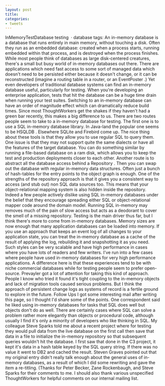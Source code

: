 ```yaml
---
layout: post
title: 
categories:
- tweets
---
```

InMemoryTestDatabase
testing  · database
tags:
An in-memory database is a database that runs entirely in main memory, without touching a disk. Often they run as an embedded database: created when a process starts, running embedded within that process, and is destroyed when the process finishes.
While most people think of databases as large disk-centered  creatures, there's a small but busy world of in-memory databases out  there. There are applications which need fast access to some sort of  managed data which doesn't need to be persisted either because it  doesn't change, or it can be reconstructed (imagine a routing table  in a router, or an EventPoster .)
Yet even developers of traditional database systems can find an  in-memory database useful, particularly for testing. When  you're developing an enterprise application, tests that hit the  database can be a huge time drain when running your test suites. Switching  to an in-memory database can have an order of magnitude effect which  can dramatically reduce build times. Since most ThoughtWorkers get  the shakes if they haven't had a green bar recently, this makes a  big difference to us.
There are two routes people seem to take to a in-memory database  for testing. The first one is to use a SQL in-memory database  library. In Java-land the popular one seems to be HSQLDB . Elsewhere SQLite and Firebird come up. The nice thing  about these tools is that they allow you to use regular SQL to query  them. One issue is that they may not support quite the same dialects  or have all the features of the target database. You can do  something similar by running a file-based database on a ram disk,  which allows you to keep the test and production deployments closer  to each other.
Another route is to abstract all the database access behind a Repository . Then you can swap out the database with regular  in-memory data structures. Often just a bunch of hash-tables for the  entry points to the object graph is enough. One of the strengths of  the repository approach is that it gives you a consistent way to  access (and stub out) non SQL data sources too. This  means that your object-relational mapping system is also hidden  inside the repository.
Indeed a few people actively dislike using SQL in-memory databases under the belief that they encourage spreading either SQL or object-relational mapper code around the domain model. Running SQL in-memory may removes much of the pain of slow access but acts as a deodorant to cover the smell of a missing repository.
Testing is the main driver thus far, but I think there's more to  come from in-memory databases. Memory sizes are now enough that many  application databases can be loaded into memory. If you use an approach that  keeps an event log of all changes to your application state, you can  treat the in-memory database as a cache of the result of applying  the log, rebuilding it and snapshotting it as you need. Such styles  can be very scalable and have high performance in cases where you  have lots of readers and few writers. I've run into a few cases  where people have used in-memory databases for very high performance  applications. A difference here is that these experiences tend to be  with niche commercial databases while for testing people seem to  prefer open-source.
Prevayler got a lot of attention for taking this kind of approach. People I know who tried it found it's tight coupling to the in-memory objects and lack of migration tools caused serious problems. But I think the approach of persistent change logs as systems of record is a fertile ground to explore in the future.
Follow Ups
I got some interesting mail after writing this page, so I thought  I'd share some of the points.
One correspondent said he liked using in-memory databases for  tasks that SQL does well but objects don't do as well. There are  certainly cases where SQL can solve a problem rather more elegantly  than objects or procedural code, although usually I find it's only a  minority of developers who like thinking in SQL.
My colleague Steve Sparks told me about a recent project where for testing they would pull data from the live database on the first call then save that data in a file to initialize the in-memory repository so that subsequent queries wouldn't hit the database. I first saw that done in the C3 project, it kept it's data in a hash table keyed by the SQL query string. If there was no value it went to DB2 and cached the result.
Steven Graves pointed out that my original entry didn't really   talk enough about the general uses of in-memory databases, as a   result of which I did some rewriting and gave the item a re-titling.
(Thanks for Peter Becker, Zane Rockenbaugh, and Steve Sparks   for their comments to me. I should also thank various unspecified   ThoughtWorkers for helpful comments on our internal mailing list.
